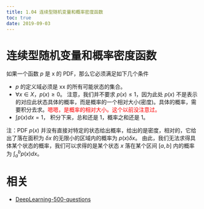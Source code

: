 ```yaml
---
title: 1.04 连续型随机变量和概率密度函数
toc: true
date: 2019-09-03
---
```


# 连续型随机变量和概率密度函数

如果一个函数 $p​$ 是 x 的 PDF，那么它必须满足如下几个条件

- $p$ 的定义域必须是 xx 的所有可能状态的集合。
- $\forall x \in X$，$p(x) \geq 0$。 注意，我们并不要求 $p(x) \leq 1$，因为此处 $p(x)$ 不是表示的对应此状态具体的概率，而是概率的一个相对大小(密度)。具体的概率，需要积分去求。<span style="color:red;">嗯嗯，是概率的相对大小。这个以前没注意过。</span>
- $\int p(x) d x=1$， 积分下来，总和还是 1，概率之和还是 1。

注：PDF $p(x)$ 并没有直接对特定的状态给出概率，给出的是密度，相对的，它给出了落在面积为 $\delta x$ 的无限小的区域内的概率为 $p(x) \delta x$。 由此，我们无法求得具体某个状态的概率，我们可以求得的是某个状态 $x$ 落在某个区间 $[a,b]$ 内的概率为 $\int_{a}^{b} p(x) d x$。







# 相关

- [DeepLearning-500-questions](https://github.com/scutan90/DeepLearning-500-questions)
